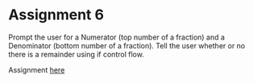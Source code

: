 # Assignment 6
Prompt the user for a Numerator (top number of a fraction) and a Denominator (bottom number of a fraction).
Tell the user whether or no there is a remainder using if control flow.

Assignment [here](https://github.com/h0mbre/Learning-C/tree/master/Assignment-06)
